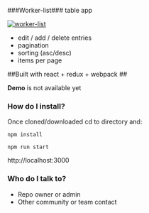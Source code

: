 ###Worker-list###
table app

<a href="http://oi64.tinypic.com/50lf80.jpg"><img src="http://oi64.tinypic.com/50lf80.jpg" alt="worker-list" border="0" /></a>

* edit / add / delete entries
* pagination
* sorting (asc/desc)
* items per page 

##Built with react + redux + webpack ##

**Demo** is not available yet

### How do I install? ###

Once cloned/downloaded cd to directory and:

```
npm install

npm run start
```
http://localhost:3000


### Who do I talk to? ###

* Repo owner or admin
* Other community or team contact